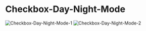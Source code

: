 # Checkbox-Day-Night-Mode
![Checkbox-Day-Night-Mode-1](https://user-images.githubusercontent.com/100797809/167272509-c4bec1aa-4829-465b-bb0e-342ed35f3f93.png)
![Checkbox-Day-Night-Mode-2](https://user-images.githubusercontent.com/100797809/167272511-740ba70e-61dd-4c4f-bce9-a0353a9e7f52.png)

